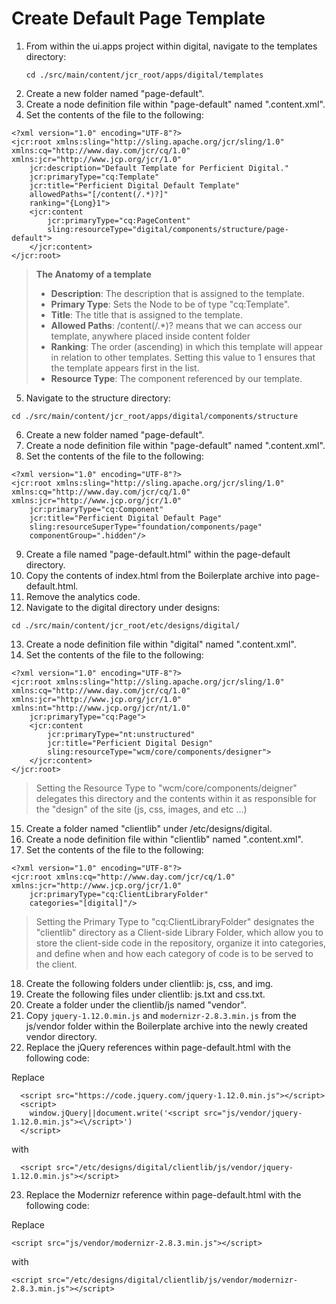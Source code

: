 # Create Default Page Template

1. From within the ui.apps project within digital, navigate to the templates directory:
    ```
    cd ./src/main/content/jcr_root/apps/digital/templates
    ```
2. Create a new folder named "page-default".
3. Create a node definition file within "page-default" named ".content.xml".
4. Set the contents of the file to the following:

  ```
  <?xml version="1.0" encoding="UTF-8"?>
  <jcr:root xmlns:sling="http://sling.apache.org/jcr/sling/1.0" xmlns:cq="http://www.day.com/jcr/cq/1.0" xmlns:jcr="http://www.jcp.org/jcr/1.0"
      jcr:description="Default Template for Perficient Digital."
      jcr:primaryType="cq:Template"
      jcr:title="Perficient Digital Default Template"
      allowedPaths="[/content(/.*)?]"
      ranking="{Long}1">
      <jcr:content
          jcr:primaryType="cq:PageContent"
          sling:resourceType="digital/components/structure/page-default">
      </jcr:content>
  </jcr:root>
  ```

  > **The Anatomy of a template**
  > - **Description**: The description that is assigned to the template.
  > - **Primary Type**: Sets the Node to be of type "cq:Template".
  > - **Title**: The title that is assigned to the template.
  > - **Allowed Paths**: /content(/.\*)? means that we can access our template, anywhere placed inside content folder
  > - **Ranking**: The order (ascending) in which this template will appear in relation to other templates. Setting this value to 1 ensures that the template appears first in the list.
  > - **Resource Type**: The component referenced by our template.

5. Navigate to the structure directory:
  ```
  cd ./src/main/content/jcr_root/apps/digital/components/structure
  ```
6. Create a new folder named "page-default".
7. Create a node definition file within "page-default" named ".content.xml".
8. Set the contents of the file to the following:

  ```
  <?xml version="1.0" encoding="UTF-8"?>
  <jcr:root xmlns:sling="http://sling.apache.org/jcr/sling/1.0" xmlns:cq="http://www.day.com/jcr/cq/1.0" xmlns:jcr="http://www.jcp.org/jcr/1.0"
      jcr:primaryType="cq:Component"
      jcr:title="Perficient Digital Default Page"
      sling:resourceSuperType="foundation/components/page"
      componentGroup=".hidden"/>
  ```

9. Create a file named "page-default.html" within the page-default directory.
10. Copy the contents of index.html from the Boilerplate archive into page-default.html.
11. Remove the analytics code.
12. Navigate to the digital directory under designs:

  ```
  cd ./src/main/content/jcr_root/etc/designs/digital/
  ```

13. Create a node definition file within "digital" named ".content.xml".
14. Set the contents of the file to the following:

  ```
  <?xml version="1.0" encoding="UTF-8"?>
  <jcr:root xmlns:sling="http://sling.apache.org/jcr/sling/1.0" xmlns:cq="http://www.day.com/jcr/cq/1.0" xmlns:jcr="http://www.jcp.org/jcr/1.0" xmlns:nt="http://www.jcp.org/jcr/nt/1.0"
      jcr:primaryType="cq:Page">
      <jcr:content
          jcr:primaryType="nt:unstructured"
          jcr:title="Perficient Digital Design"
          sling:resourceType="wcm/core/components/designer">
      </jcr:content>
  </jcr:root>
  ```
  > Setting the Resource Type to "wcm/core/components/deigner" delegates this directory and the contents within it as responsible for the "design" of the site (js, css, images, and etc ...)

15. Create a folder named "clientlib" under /etc/designs/digital.
16. Create a node definition file within "clientlib" named ".content.xml".
17. Set the contents of the file to the following:

  ```
  <?xml version="1.0" encoding="UTF-8"?>
  <jcr:root xmlns:cq="http://www.day.com/jcr/cq/1.0" xmlns:jcr="http://www.jcp.org/jcr/1.0"
      jcr:primaryType="cq:ClientLibraryFolder"
      categories="[digital]"/>
  ```

  > Setting the Primary Type to "cq:ClientLibraryFolder" designates the "clientlib" directory as a Client-side Library Folder, which allow you to store the client-side code in the repository, organize it into categories, and define when and how each category of code is to be served to the client.

18. Create the following folders under clientlib: js, css, and img.
19. Create the following files under clientlib: js.txt and css.txt.
20. Create a folder under the clientlib/js named "vendor".
21. Copy `jquery-1.12.0.min.js` and `modernizr-2.8.3.min.js` from the js/vendor folder within the Boilerplate archive into the newly created vendor directory.
22. Replace the jQuery references within page-default.html with the following code:

  Replace

  ```
    <script src="https://code.jquery.com/jquery-1.12.0.min.js"></script>
    <script>
      window.jQuery||document.write('<script src="js/vendor/jquery-1.12.0.min.js"><\/script>')
    </script>
  ```

  with

  ```
    <script src="/etc/designs/digital/clientlib/js/vendor/jquery-1.12.0.min.js"></script>
  ```

23. Replace the Modernizr reference within page-default.html with the following code:

  Replace

  ```
  <script src="js/vendor/modernizr-2.8.3.min.js"></script>
  ```

  with

  ```
  <script src="/etc/designs/digital/clientlib/js/vendor/modernizr-2.8.3.min.js"></script>
  ```
